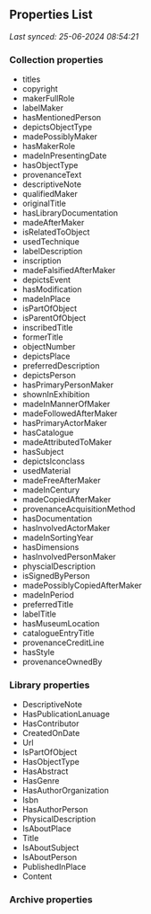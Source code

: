 ## Properties List

_Last synced: 25-06-2024 08:54:21_

### Collection properties
- titles
- copyright
- makerFullRole
- labelMaker
- hasMentionedPerson
- depictsObjectType
- madePossiblyMaker
- hasMakerRole
- madeInPresentingDate
- hasObjectType
- provenanceText
- descriptiveNote
- qualifiedMaker
- originalTitle
- hasLibraryDocumentation
- madeAfterMaker
- isRelatedToObject
- usedTechnique
- labelDescription
- inscription
- madeFalsifiedAfterMaker
- depictsEvent
- hasModification
- madeInPlace
- isPartOfObject
- isParentOfObject
- inscribedTitle
- formerTitle
- objectNumber
- depictsPlace
- preferredDescription
- depictsPerson
- hasPrimaryPersonMaker
- shownInExhibition
- madeInMannerOfMaker
- madeFollowedAfterMaker
- hasPrimaryActorMaker
- hasCatalogue
- madeAttributedToMaker
- hasSubject
- depictsIconclass
- usedMaterial
- madeFreeAfterMaker
- madeInCentury
- madeCopiedAfterMaker
- provenanceAcquisitionMethod
- hasDocumentation
- hasInvolvedActorMaker
- madeInSortingYear
- hasDimensions
- hasInvolvedPersonMaker
- physcialDescription
- isSignedByPerson
- madePossiblyCopiedAfterMaker
- madeInPeriod
- preferredTitle
- labelTitle
- hasMuseumLocation
- catalogueEntryTitle
- provenanceCreditLine
- hasStyle
- provenanceOwnedBy
### Library properties
- DescriptiveNote
- HasPublicationLanuage
- HasContributor
- CreatedOnDate
- Url
- IsPartOfObject
- HasObjectType
- HasAbstract
- HasGenre
- HasAuthorOrganization
- Isbn
- HasAuthorPerson
- PhysicalDescription
- IsAboutPlace
- Title
- IsAboutSubject
- IsAboutPerson
- PublishedInPlace
- Content
### Archive properties
